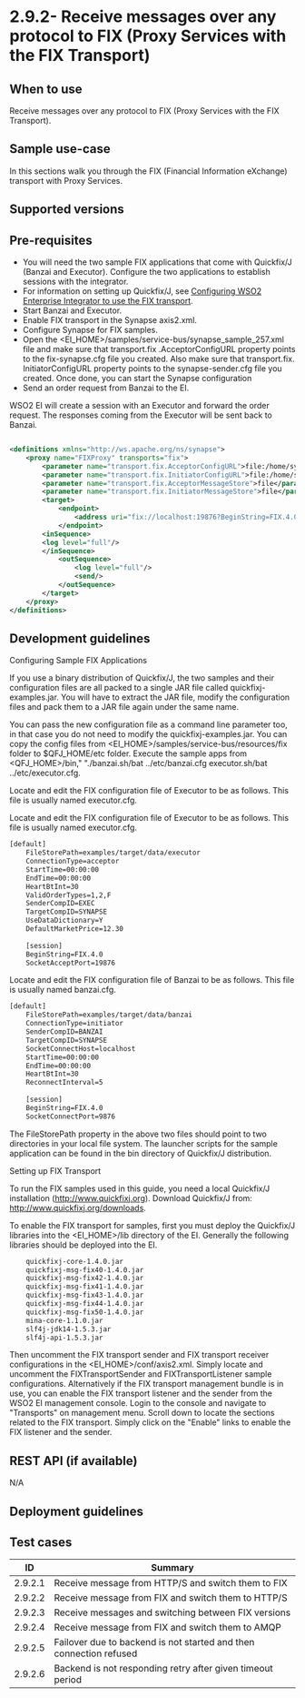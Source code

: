 # 2.9.2- Receive messages over any protocol to FIX (Proxy Services with the FIX Transport)

## When to use
Receive messages over any protocol to FIX (Proxy Services with the FIX Transport).

## Sample use-case
In this sections walk you through the FIX (Financial Information eXchange) transport with Proxy Services.

## Supported versions

## Pre-requisites

- You will need the two sample FIX applications that come with Quickfix/J (Banzai and Executor). Configure the two 
applications to establish sessions with the integrator. 
- For information on setting up Quickfix/J, see [Configuring WSO2 Enterprise Integrator to use the FIX transport](https://docs.wso2.com/display/EI640/Setting+Up+the+ESB+Samples).
- Start Banzai and Executor.
- Enable FIX transport in the Synapse axis2.xml. 
- Configure Synapse for FIX samples. 
- Open the <EI_HOME>/samples/service-bus/synapse_sample_257.xml file and make sure that transport.fix
.AcceptorConfigURL property points to the fix-synapse.cfg file you created. Also make sure that transport.fix. InitiatorConfigURL property points to the synapse-sender.cfg file you created. Once done, you can start the Synapse configuration
- Send an order request from Banzai to the EI.

WSO2 EI will create a session with an Executor and forward the order request. The responses coming from the Executor 
will be sent back to Banzai.

```xml

<definitions xmlns="http://ws.apache.org/ns/synapse">
    <proxy name="FIXProxy" transports="fix">
        <parameter name="transport.fix.AcceptorConfigURL">file:/home/synapse_user/fix-config/fix-synapse.cfg</parameter>
        <parameter name="transport.fix.InitiatorConfigURL">file:/home/synapse_user/fix-config/synapse-sender.cfg</parameter>
        <parameter name="transport.fix.AcceptorMessageStore">file</parameter>
        <parameter name="transport.fix.InitiatorMessageStore">file</parameter>
        <target>
            <endpoint>
                <address uri="fix://localhost:19876?BeginString=FIX.4.0&amp;SenderCompID=SYNAPSE&amp;TargetCompID=EXEC"/>
            </endpoint>
        <inSequence>
        <log level="full"/>
        </inSequence>
            <outSequence>
                <log level="full"/>
                <send/>
            </outSequence>
        </target>
    </proxy>
</definitions>

```

## Development guidelines

Configuring Sample FIX Applications

If you use a binary distribution of Quickfix/J, the two samples and their configuration files are all packed to a single JAR file called quickfixj-examples.jar. You will have to extract the JAR file, modify the configuration files and pack them to a JAR file again under the same name.

You can pass the new configuration file as a command line parameter too, in that case you do not need to modify the 
quickfixj-examples.jar. You can copy the config files from <EI_HOME>/samples/service-bus/resources/fix folder to $QFJ_HOME/etc folder. Execute the sample apps from <QFJ_HOME>/bin," "./banzai.sh/bat ../etc/banzai.cfg executor.sh/bat ../etc/executor.cfg.

Locate and edit the FIX configuration file of Executor to be as follows. This file is usually named executor.cfg.

Locate and edit the FIX configuration file of Executor to be as follows. This file is usually named executor.cfg.

```xml
[default]
    FileStorePath=examples/target/data/executor
    ConnectionType=acceptor
    StartTime=00:00:00
    EndTime=00:00:00
    HeartBtInt=30
    ValidOrderTypes=1,2,F
    SenderCompID=EXEC
    TargetCompID=SYNAPSE
    UseDataDictionary=Y
    DefaultMarketPrice=12.30
 
    [session]
    BeginString=FIX.4.0
    SocketAcceptPort=19876
```

Locate and edit the FIX configuration file of Banzai to be as follows. This file is usually named banzai.cfg.

```xml
[default]
    FileStorePath=examples/target/data/banzai
    ConnectionType=initiator
    SenderCompID=BANZAI
    TargetCompID=SYNAPSE
    SocketConnectHost=localhost
    StartTime=00:00:00
    EndTime=00:00:00
    HeartBtInt=30
    ReconnectInterval=5
 
    [session]
    BeginString=FIX.4.0
    SocketConnectPort=9876
```

The FileStorePath property in the above two files should point to two directories in your local file system. The launcher scripts for the sample application can be found in the bin directory of  Quickfix/J distribution.

Setting up FIX Transport

To run the FIX samples used in this guide, you need a local Quickfix/J installation (http://www.quickfixj.org). Download Quickfix/J from: http://www.quickfixj.org/downloads.

To enable the FIX transport for samples, first you must deploy the Quickfix/J libraries into the <EI_HOME>/lib directory
 of the EI. Generally the  following libraries should be deployed into the EI.

```xml
    quickfixj-core-1.4.0.jar
    quickfixj-msg-fix40-1.4.0.jar
    quickfixj-msg-fix42-1.4.0.jar
    quickfixj-msg-fix41-1.4.0.jar
    quickfixj-msg-fix43-1.4.0.jar
    quickfixj-msg-fix44-1.4.0.jar
    quickfixj-msg-fix50-1.4.0.jar
    mina-core-1.1.0.jar
    slf4j-jdk14-1.5.3.jar
    slf4j-api-1.5.3.jar
```

Then uncomment the FIX transport sender and FIX transport receiver configurations in the <EI_HOME>/conf/axis2.xml. 
Simply locate and uncomment the FIXTransportSender and FIXTransportListener sample configurations. Alternatively if 
the FIX transport management bundle is in use, you can enable the FIX transport listener and the sender from the WSO2 EI
management console. Login to the console and navigate to "Transports" on management menu. Scroll down to locate the sections related to the FIX transport. Simply click on the "Enable" links to enable the FIX listener and the sender.


## REST API (if available)
N/A

## Deployment guidelines

## Test cases

| ID | Summary |
| ------------- | ------------- |
| 2.9.2.1  | Receive message from HTTP/S and switch them to FIX|
| 2.9.2.2  | Receive message from FIX and switch them to HTTP/S|
| 2.9.2.3  | Receive messages and switching between FIX versions|
| 2.9.2.4  | Receive message from FIX and switch them to AMQP|
| 2.9.2.5  | Failover due to backend is not started and then connection refused|
| 2.9.2.6  | Backend is not responding retry after given timeout period|